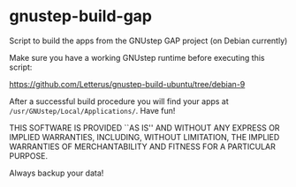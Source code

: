# gnustep-build-gap
Script to build the apps from the GNUstep GAP project (on Debian currently)

Make sure you have a working GNUstep runtime before executing this script:

https://github.com/Letterus/gnustep-build-ubuntu/tree/debian-9

After a successful build procedure you will find your apps at `/usr/GNUstep/Local/Applications/`. Have fun!

THIS SOFTWARE IS PROVIDED ``AS IS'' AND WITHOUT ANY EXPRESS OR IMPLIED WARRANTIES, INCLUDING, WITHOUT LIMITATION, THE IMPLIED WARRANTIES OF MERCHANTABILITY AND FITNESS FOR A PARTICULAR PURPOSE.

Always backup your data!
